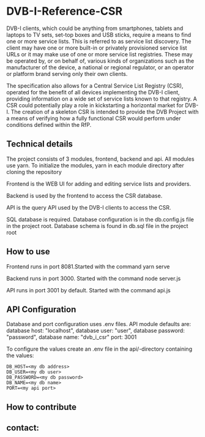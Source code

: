 # DVB-I-Reference-CSR

DVB-I clients, which could be anything from smartphones, tablets and laptops to TV sets, set-top boxes and USB sticks, require a means to find one or more service lists. This is referred to as service list discovery. The client may have one or more built-in or privately provisioned service list URLs or it may make use of one or more service list registries. These may be operated by, or on behalf of, various kinds of organizations such as the manufacturer of the device, a national or regional regulator, or an operator or platform brand serving only their own clients.

The specification also allows for a Central Service List Registry (CSR), operated for the benefit of all devices implementing the DVB-I client, providing information on a wide set of service lists known to that registry. A CSR could potentially play a role in kickstarting a horizontal market for DVB-I. The creation of a skeleton CSR is intended to provide the DVB Project with a means of verifying how a fully functional CSR would perform under conditions defined within the RfP.

## Technical details

The project consists of 3 modules, frontend, backend and api. 
All modules use yarn. To initialize the modules, yarn in each module directory after cloning the repository

Frontend is the WEB UI for adding and editing service lists and providers. 

Backend is used by the frontend to access the CSR database. 

API is the query API used by the DVB-I clients to access the CSR. 

SQL database is required. Database configuration is in the db.config.js file in the project root. Database schema is found in db.sql file in the project root

## How to use

Frontend runs in port 8081.Started with the command yarn serve

Backend runs in port 3000. Started with the command node server.js

API runs in port 3001 by default. Started with the command api.js

## API Configuration

Database and port configuration uses .env files.
API module defaults are:
database host: "localhost",
database user: "user",
database password: "password",
database name: "dvb_i_csr"
port: 3001

To configure the values create an .env file in the api/-directory containing the values:
```
DB_HOST=<my db address>
DB_USER=<my db user>
DB_PASSWORD=<my db password>
DB_NAME=<my db name>
PORT=<my api port>
```

## How to contribute

## contact: 


